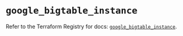 # `google_bigtable_instance`

Refer to the Terraform Registry for docs: [`google_bigtable_instance`](https://registry.terraform.io/providers/hashicorp/google/6.35.0/docs/resources/bigtable_instance).
